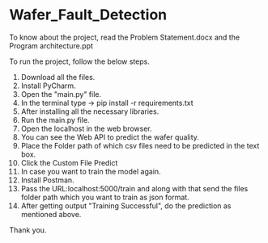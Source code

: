 # Wafer_Fault_Detection

To know about the project, read the Problem Statement.docx and the Program architecture.ppt

To run the project, follow the below steps.
1. Download all the files.
2. Install PyCharm.
3. Open the "main.py" file.
4. In the terminal type -> pip install -r requirements.txt
5. After installing all the necessary libraries.
6. Run the main.py file.
7. Open the localhost in the web browser.
8. You can see the Web API to predict the wafer quality.
9. Place the Folder path of which csv files need to be predicted in the text box.
10. Click the Custom File Predict
11. In case you want to train the model again.
12. Install Postman.
13. Pass the URL:localhost:5000/train and along with that send the files folder path which you want to train as json format.
14. After getting output "Training Successful", do the prediction as mentioned above.

Thank you.
